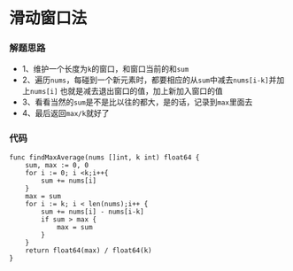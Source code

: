 # 滑动窗口法
### 解题思路
* 1、维护一个长度为``k``的窗口，和窗口当前的和``sum``
* 2、遍历``nums``，每碰到一个新元素时，都要相应的从``sum``中减去``nums[i-k]``并加上``nums[i]``
也就是减去退出窗口的值，加上新加入窗口的值
* 3、看看当然的``sum``是不是比以往的都大，是的话，记录到``max``里面去
* 4、最后返回``max/k``就好了

### 代码

```golang
func findMaxAverage(nums []int, k int) float64 {
	sum, max := 0, 0
	for i := 0; i <k;i++{
 		sum += nums[i]
	}
	max = sum
	for i := k; i < len(nums);i++ {
		sum += nums[i] - nums[i-k]
		if sum > max {
			max = sum
		}
	}
	return float64(max) / float64(k)
}
```